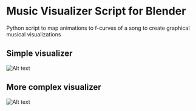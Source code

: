 # Music Visualizer Script for Blender
Python script to map animations to f-curves of a song to create graphical musical visualizations

## Simple visualizer
![Alt text](https://github.com/deepanshi17/AR/blob/main/idc.gif?raw=true)

## More complex visualizer
![Alt text](https://github.com/deepanshi17/AR/blob/main/dubstep.gif?raw=true)
